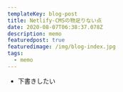 ```yaml
---
templateKey: blog-post
title: Netlify-CMSの物足りない点
date: 2020-08-07T06:38:37.078Z
description: memo
featuredpost: true
featuredimage: /img/blog-index.jpg
tags:
  - memo
---
```

* 下書きしたい